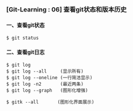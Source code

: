 ### [Git-Learning : 06] 查看git状态和版本历史

#### 一、查看git状态

```shell
$ git status
```
#### 二、查看git日志
```shell
$ git log
$ git log --all     (显示所有)
$ git log --oneline (一行简洁显示)
$ git log -n2       (最近两条)
$ git log --graph   (图形化增强)

$ gitk --all       (图形化界面展示)
```

